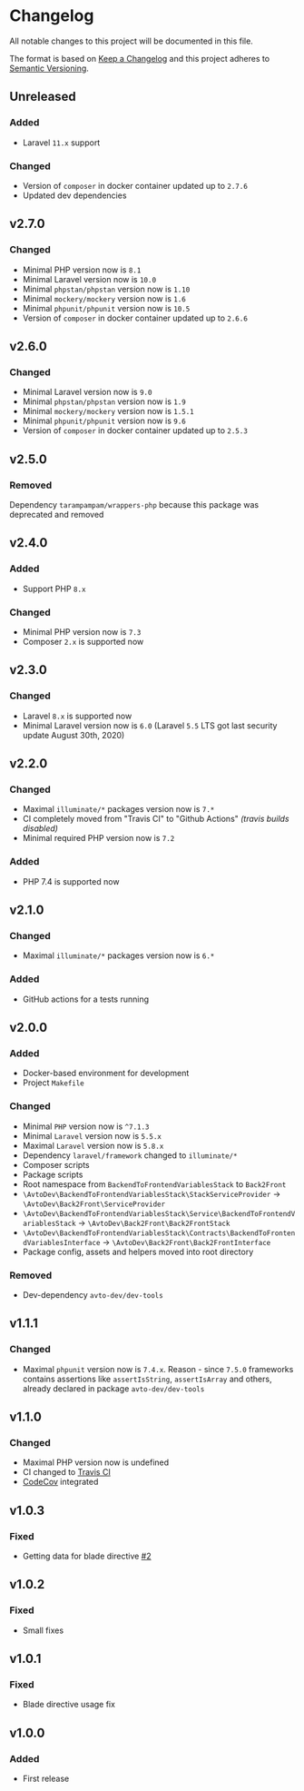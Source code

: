 # Changelog

All notable changes to this project will be documented in this file.

The format is based on [Keep a Changelog][keepachangelog] and this project adheres to [Semantic Versioning][semver].

## Unreleased

### Added

- Laravel `11.x` support

### Changed

- Version of `composer` in docker container updated up to `2.7.6`
- Updated dev dependencies

## v2.7.0

### Changed

- Minimal PHP version now is `8.1`
- Minimal Laravel version now is `10.0`
- Minimal `phpstan/phpstan` version now is `1.10`
- Minimal `mockery/mockery` version now is `1.6`
- Minimal `phpunit/phpunit` version now is `10.5`
- Version of `composer` in docker container updated up to `2.6.6`

## v2.6.0

### Changed

- Minimal Laravel version now is `9.0`
- Minimal `phpstan/phpstan` version now is `1.9`
- Minimal `mockery/mockery` version now is `1.5.1`
- Minimal `phpunit/phpunit` version now is `9.6`
- Version of `composer` in docker container updated up to `2.5.3`

## v2.5.0

### Removed

Dependency `tarampampam/wrappers-php` because this package was deprecated and removed

## v2.4.0

### Added

- Support PHP `8.x`

### Changed

- Minimal PHP version now is `7.3`
- Composer `2.x` is supported now

## v2.3.0

### Changed

- Laravel `8.x` is supported now
- Minimal Laravel version now is `6.0` (Laravel `5.5` LTS got last security update August 30th, 2020)

## v2.2.0

### Changed

- Maximal `illuminate/*` packages version now is `7.*`
- CI completely moved from "Travis CI" to "Github Actions" _(travis builds disabled)_
- Minimal required PHP version now is `7.2`

### Added

- PHP 7.4 is supported now

## v2.1.0

### Changed

- Maximal `illuminate/*` packages version now is `6.*`

### Added

- GitHub actions for a tests running

## v2.0.0

### Added

- Docker-based environment for development
- Project `Makefile`

### Changed

- Minimal `PHP` version now is `^7.1.3`
- Minimal `Laravel` version now is `5.5.x`
- Maximal `Laravel` version now is `5.8.x`
- Dependency `laravel/framework` changed to `illuminate/*`
- Composer scripts
- Package scripts
- Root namespace from `BackendToFrontendVariablesStack` to `Back2Front`
- `\AvtoDev\BackendToFrontendVariablesStack\StackServiceProvider` &rarr; `\AvtoDev\Back2Front\ServiceProvider`
- `\AvtoDev\BackendToFrontendVariablesStack\Service\BackendToFrontendVariablesStack` &rarr; `\AvtoDev\Back2Front\Back2FrontStack`
- `\AvtoDev\BackendToFrontendVariablesStack\Contracts\BackendToFrontendVariablesInterface` &rarr; `\AvtoDev\Back2Front\Back2FrontInterface`
- Package config, assets and helpers moved into root directory

### Removed

- Dev-dependency `avto-dev/dev-tools`

## v1.1.1

### Changed

- Maximal `phpunit` version now is `7.4.x`. Reason - since `7.5.0` frameworks contains assertions like `assertIsString`, `assertIsArray` and others, already declared in package `avto-dev/dev-tools`

## v1.1.0

### Changed

- Maximal PHP version now is undefined
- CI changed to [Travis CI][travis]
- [CodeCov][codecov] integrated

[travis]:https://travis-ci.org/
[codecov]:https://codecov.io/

## v1.0.3

### Fixed

- Getting data for blade directive [#2]

[#2]:https://github.com/avto-dev/back2front-laravel/issues/2

## v1.0.2

### Fixed

- Small fixes

## v1.0.1

### Fixed

- Blade directive usage fix

## v1.0.0

### Added

- First release

[keepachangelog]:https://keepachangelog.com/en/1.0.0/
[semver]:https://semver.org/spec/v2.0.0.html
